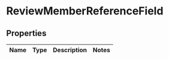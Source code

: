 

# ReviewMemberReferenceField

## Properties

Name | Type | Description | Notes
------------ | ------------- | ------------- | -------------



